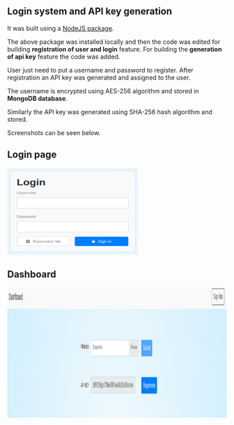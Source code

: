 ## Login system and API key generation

It was built using a [NodeJS package](https://github.com/braitsch/node-login).

The above package was installed locally and then the code was edited for building **registration of user and login** feature. For  building the **generation of api key** feature the code was added.

User just need to put a username and password to register.
After registration an API key was generated and assigned to the user.

The username is encrypted using AES-256 algorithm and stored in **MongoDB database**.

Similarly the API key was generated using SHA-256 hash algorithm and stored.


Screenshots can be seen below.

Login page
-----------

<img src="screenshots/server-login.png" width="300" height="200">


Dashboard
-----------

<img src="screenshots/dashboard.png" width="1000" height="300">
